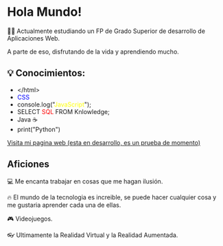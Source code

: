 # Hola Mundo!
👨‍🎓 Actualmente estudiando un FP de Grado Superior de desarrollo de Aplicaciones Web.

A parte de eso, disfrutando de la vida y aprendiendo mucho.

## 💡 Conocimientos:
- \</html\>
- <span style="color: blue;">CSS</span>
- console.log("<span style="color: yellow;">JavaScript</span>");
- SELECT <span style="color: red;">SQL</span> FROM Knlowledge;
- Java ☕️
- print("Python")

<a href="https://agabt.com">Visita mi pagina web (esta en desarrollo, es un prueba de momento)</a>

## Aficiones
💻 Me encanta trabajar en cosas que me hagan ilusión.

🔥 El mundo de la tecnologia es increible, se puede hacer cualquier cosa y me gustaria aprender cada una de ellas.

🎮 Videojuegos.

👓 Ultimamente la Realidad Virtual y la Realidad Aumentada.

<!--
**agabt/agabt** is a ✨ _special_ ✨ repository because its `README.md` (this file) appears on your GitHub profile.

Here are some ideas to get you started:

- 🔭 I’m currently working on ...
- 🌱 I’m currently learning ...
- 👯 I’m looking to collaborate on ...
- 🤔 I’m looking for help with ...
- 💬 Ask me about ...
- 📫 How to reach me: ...
- 😄 Pronouns: ...
- ⚡ Fun fact: ...
-->
